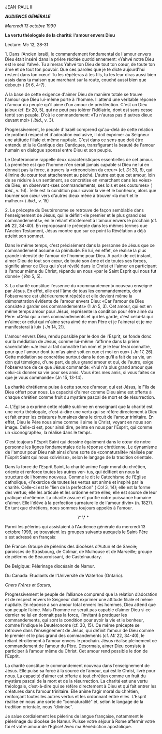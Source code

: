 JEAN-PAUL II

***AUDIENCE GÉNÉRALE***

*Mercredi 13 octobre 1999*

**La vertu théologale de la charité: l'amour envers Dieu**

Lecture: *Mc* 12, 28-31

1\. Dans l'Ancien Israël, le commandement fondamental de l'amour envers Dieu était inséré dans la prière récitée quotidiennement: «Yahvé notre Dieu est le seul Yahvé. Tu aimeras Yahvé ton Dieu de tout ton cœur, de toute ton âme et de tout ton pouvoir. Que ces paroles que je te dicte aujourd'hui restent dans ton cœur! Tu les répéteras à tes fils, tu les leur diras aussi bien assis dans ta maison que marchant sur la route, couché aussi bien que debout» ( *Dt* 6, 4-7).

A la base de cette exigence d'aimer Dieu de manière totale se trouve l'amour que Dieu lui-même porte à l'homme. Il attend une véritable réponse d'amour du peuple qu'il aime d'un amour de prédilection. C'est un Dieu jaloux (cf. *Ex* 20, 5), qui ne peut pas tolérer l'idôlatrie, dont est sans cesse tenté son peuple. D'où le commandement: «Tu n'auras pas d'autres dieux devant moi» ( *ibid*., v. 3).

Progressivement, le peuple d'Israël comprend qu'au-delà de cette relation de profond respect et d'adoration exclusive, il doit exprimer au Seigneur une attitude filiale et même nuptiale. C'est dans ce sens que doit être entendu et lu le Cantique des Cantiques, transfigurant la beauté de l'amour humain en dialogue sponsal entre Dieu et son peuple.

Le Deutéronome rappelle deux caractéristiques essentielles de cet amour. La première est que l'homme n'en serait jamais capable si Dieu ne lui en donnait pas la force, à travers la «circoncision du cœur» (cf. *Dt* 30, 6), qui élimine du cœur tout attachement au péché. L'autre est que cet amour, loin de se réduire à un sentiment, se concrétise en «marchant dans les voies» de Dieu, en observant «ses commandements, ses lois et ses coutumes» ( *ibid*., v. 16). Telle est la condition pour «avoir la vie et le bonheur», alors que tourner son cœur vers d'autres dieux mène à trouver «la mort et le malheur» ( *ibid*., v. 15)

2\. Le précepte du Deutéronome se retrouve de façon semblable dans l'enseignement de Jésus, qui le définit «le premier et le plus grand des commandements», en le reliant étroitement à l'amour envers le prochain (cf. *Mt* 22, 34-40). En reproposant le précepte dans les mêmes termes que l'Ancien Testament, Jésus montre que sur ce point la Révélation a déjà atteint son sommet.

Dans le même temps, c'est précisément dans la personne de Jésus que ce commandement assume sa plénitude. En lui, en effet, se réalise la plus grande intensité de l'amour de l'homme pour Dieu. A partir de cet instant, aimer Dieu de tout son cœur, de toute son âme et de toutes ses forces, signifie aimer ce Dieu qui s'est révélé dans le Christ et l'aimer en participant à l'amour même du Christ, répandu en nous «par le Saint Esprit qui nous fut donné» ( *Rm* 5, 5).

3\. La charité constitue l'essence du «commandement» nouveau enseigné par Jésus. En effet, elle est l'âme de tous les commandements, dont l'observance est ultérieurement répétée et elle devient même la démonstration évidente de l'amour envers Dieu: «Car l'amour de Dieu consiste à garder ses commandements» (1 *Jn* 5, 3). Cet amour, qui est en même temps amour pour Jésus, représente la condition pour être aimé du Père: «Celui qui a mes commandements et qui les garde, c'est celui-là qui m'aime; or celui qui m'aime sera aimé de mon Père et je l'aimerai et je me manifesterai à lui» ( *Jn* 14, 21).

L'amour envers Dieu, rendu possible par le don de l'Esprit, se fonde donc sur la médiation de Jésus, comme lui-même l'affirme dans la prière sacerdotale: «Je leur ai fait connaître ton nom et je le leur ferai connaître, pour que l'amour dont tu m'as aimé soit en eux et moi en eux» ( *Jn* 17, 26). Cette médiation se concrétise surtout dans le don qu'il a fait de sa vie, un don qui témoigne, d'une part, du plus grand amour et qui, de l'autre, exige l'observance de ce que Jésus commande: «Nul n'a plus grand amour que celui-ci: donner sa vie pour ses amis. Vous êtes mes amis, si vous faites ce que je vous commande» (Jn 15, 13-14).

La charité chrétienne puise à cette source d'amour, qui est Jésus, le Fils de Dieu offert pour nous. La capacité d'aimer comme Dieu aime est offerte à chaque chrétien comme fruit du mystère pascal de mort et de résurrection.

4\. L'Eglise a exprimé cette réalité sublime en enseignant que la charité est une vertu théologale, c'est-à-dire une vertu qui se réfère directement à Dieu et fait entrer les créatures humaines dans le circuit de l'amour trinitaire. En effet, Dieu le Père nous aime comme il aime le Christ, voyant en nous son image. Celle-ci est, pour ainsi dire, peinte en nous par l'Esprit, qui comme un «iconographe», la réalise dans le temps.

C'est toujours l'Esprit Saint qui dessine également dans le cœur de notre personne les lignes fondamentales de la réponse chrétienne. Le dynamisme de l'amour pour Dieu naît ainsi d'une sorte de «connaturalité» réalisée par l'Esprit Saint qui nous «divinise», selon le langage de la tradition orientale.

Dans la force de l'Esprit Saint, la charité anime l'agir moral du chrétien, oriente et renforce toutes les autres ver- tus, qui édifient en nous la structure de l'homme nouveau. Comme le dit le Catéchisme de l'Eglise catholique, «l'exercice de toutes les vertus est animé et inspiré par la charité. Celle-ci est le "lien de la perfection" ( *Col* 3, 14); elle est la forme des vertus; elle les articule et les ordonne entre elles; elle est source de leur pratique chrétienne. La charité assure et purifie notre puissance humaine d'aimer. Elle l'élève à la perfection surnaturelle de l'amour divin» (n. 1827). En tant que chrétiens, nous sommes toujours appelés à l'amour.

                                                             \\* \\* \*

Parmi les pèlerins qui assistaient à l'Audience générale du mercredi 13 octobre 1999, se trouvaient les groupes suivants auxquels le Saint-Père s'est adressé en français:

De France: Groupe de pèlerins des diocèses d'Autun et de Savoie; paroisses de Strasbourg, de Colmar, de Mulhouse et de Marseille; groupe de pèlerins de Beaucroissant, de Castelnaudary.

De Belgique: Pèlerinage diocésain de Namur.

Du Canada: Etudiants de l'Université de Waterloo (Ontario).

*Chers Frères et Sœurs,*

Progressivement le peuple de l’alliance comprend que la relation d’adoration et de respect envers le Seigneur doit exprimer une attitude filiale et même nuptiale. En réponse à son amour total envers les hommes, Dieu attend que son peuple l’aime. Mais l’homme ne serait pas capable d’aimer Dieu si ce dernier ne lui en donnait pas la force, l’invitant à pratiquer les commandements, qui sont la condition pour avoir la vie et le bonheur, comme l’indique le Deutéronome (cf. 30, 15). Ce même précepte se retrouve dans l’enseignement de Jésus, qui définit l’amour de Dieu comme le premier et le plus grand des commandements (cf. *Mt* 22, 34-40), le reliant étroitement à l’amour envers le prochain. Jésus réalise pleinement ce commandement de l’amour du Père. Désormais, aimer Dieu consiste à participer à l’amour même du Christ. Cet amour rend possible le don de l’Esprit.

La charité constitue le commandement nouveau dans l’enseignement de Jésus. Elle puise sa force à la source de l’amour, qui est le Christ, livré pour nous. La capacité d’aimer est offerte à tout chrétien comme un fruit du mystère pascal de la mort et de la résurrection. La charité est une vertu théologale, c’est-à-dire qui se réfère directement à Dieu et qui fait entrer les créatures dans l’amour trinitaire. Elle anime l’agir moral du chrétien, renforçant toutes les autres vertus et les ordonnant entre elles. L’Esprit réalise en nous une sorte de “connaturalité” et, selon le langage de la tradition orientale, nous “divinise”.

Je salue cordialement les pèlerins de langue française, notamment le pèlerinage du diocèse de Namur. Puisse votre séjour à Rome affermir votre foi et votre amour de l’Eglise! Avec ma Bénédiction apostolique.